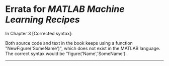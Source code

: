 # Errata for *MATLAB Machine Learning Recipes*

In Chapter 3 [Corrected syntax]:
 
Both source code and text in the book keeps using a function "NewFigure('SomeName')", which does not exist in the MATLAB language. The correct syntax would be "figure('Name','SomeName').

***
